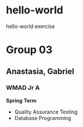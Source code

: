 # hello-world
hello-world exercise

# Group 03 
## Anastasia, Gabriel
### WMAD Jr A

**Spring Term**

- Quality Assurance Testing
- Database Programming
